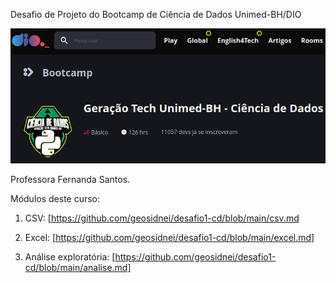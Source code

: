 
Desafio de Projeto do Bootcamp de Ciência de Dados Unimed-BH/DIO

![bootcamp](https://github.com/geosidnei/desafio1-cd/blob/main/bootcamp.png)

Professora Fernanda Santos.

Módulos deste curso:

1. CSV: [https://github.com/geosidnei/desafio1-cd/blob/main/csv.md

2. Excel: [https://github.com/geosidnei/desafio1-cd/blob/main/excel.md]

3. Análise exploratória: [https://github.com/geosidnei/desafio1-cd/blob/main/analise.md]
